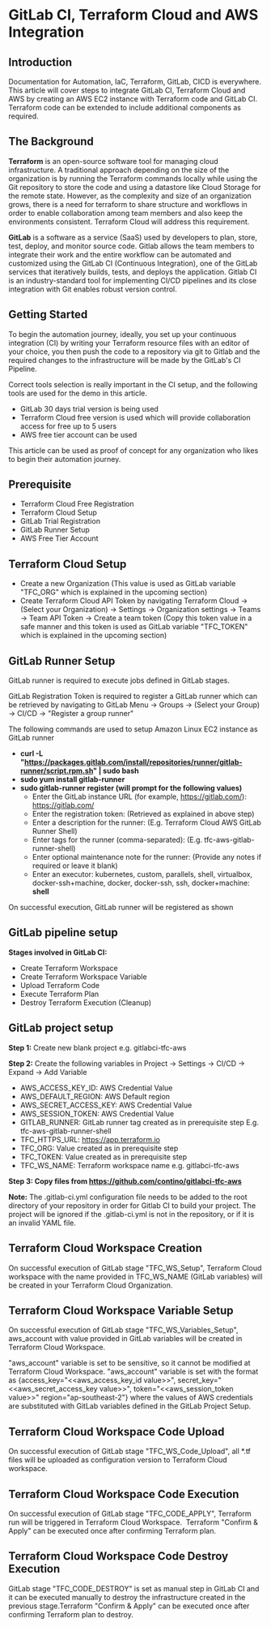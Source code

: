 # GitLab CI, Terraform Cloud and AWS Integration

## Introduction

Documentation for Automation, IaC, Terraform, GitLab, CICD is everywhere. This article will cover steps to integrate GitLab CI, Terraform Cloud and AWS by creating an AWS EC2 instance with Terraform code and GitLab CI. Terraform code can be extended to include additional components as required.

## The Background

**Terraform** is an open-source software tool for managing cloud infrastructure. A traditional approach depending on the size of the organization is by running the Terraform commands locally while using the Git repository to store the code and using a datastore like Cloud Storage for the remote state. However, as the complexity and size of an organization grows, there is a need for terraform to share structure and workflows in order to enable collaboration among team members and also keep the environments consistent. Terraform Cloud will address this requirement.

**GitLab** is a software as a service (SaaS) used by developers to plan, store, test, deploy, and monitor source code. Gitlab allows the team members to integrate their work and the entire workflow can be automated and customized using the GitLab CI (Continuous Integration), one of the GitLab services that iteratively builds, tests, and deploys the application. Gitlab CI is an industry-standard tool for implementing CI/CD pipelines and its close integration with Git enables robust version control.

## Getting Started

To begin the automation journey, ideally, you set up your continuous integration (CI) by writing your Terraform resource files with an editor of your choice, you then push the code to a repository via git to Gitlab and the required changes to the infrastructure will be made by the GitLab's CI Pipeline.

Correct tools selection is really important in the CI setup, and the following tools are used for the demo in this article.

- GitLab 30 days trial version is being used
- Terraform Cloud free version is used which will provide collaboration access for free up to 5 users
- AWS free tier account can be used

This article can be used as proof of concept for any organization who likes to begin their automation journey.

## Prerequisite

- Terraform Cloud Free Registration
- Terraform Cloud Setup
- GitLab Trial Registration 
- GitLab Runner Setup 
- AWS Free Tier Account

## Terraform Cloud Setup

- Create a new Organization (This value is used as GitLab variable "TFC_ORG" which is explained in the upcoming section)
- Create Terraform Cloud API Token by navigating Terraform Cloud -> (Select your Organization) -> Settings -> Organization settings -> Teams -> Team API Token -> Create a team token (Copy this token value in a safe manner and this token is used as GitLab variable "TFC_TOKEN" which is explained in the upcoming section)

## GitLab Runner Setup

GitLab runner is required to execute jobs defined in GitLab stages. 

GitLab Registration Token is required to register a GitLab runner which can be retrieved by navigating to GitLab Menu -> Groups -> (Select your Group) -> CI/CD -> "Register a group runner"

The following commands are used to setup Amazon Linux EC2 instance as GitLab runner
- **curl -L "https://packages.gitlab.com/install/repositories/runner/gitlab-runner/script.rpm.sh" | sudo bash**
- **sudo yum install gitlab-runner**
- **sudo gitlab-runner register (will prompt for the following values)**
    - Enter the GitLab instance URL (for example, https://gitlab.com/):  https://gitlab.com/
    - Enter the registration token: (Retrieved as explained in above step)
    - Enter a description for the runner: (E.g. Terraform Cloud AWS GitLab Runner Shell)
    - Enter tags for the runner (comma-separated): (E.g. tfc-aws-gitlab-runner-shell)
    - Enter optional maintenance note for the runner: (Provide any notes if required or leave it blank)
    - Enter an executor: kubernetes, custom, parallels, shell, virtualbox, docker-ssh+machine, docker, docker-ssh, ssh, docker+machine: **shell**

On successful execution, GitLab runner will be registered as shown

## GitLab pipeline setup

**Stages involved in GitLab CI:**

- Create Terraform Workspace
- Create Terraform Workspace Variable
- Upload Terraform Code
- Execute Terraform Plan
- Destroy Terraform Execution (Cleanup)

## GitLab project setup

**Step 1:** Create new blank project e.g. gitlabci-tfc-aws

**Step 2:** Create the following variables in Project -> Settings -> CI/CD -> Expand -> Add Variable
- AWS_ACCESS_KEY_ID: AWS Credential Value 
- AWS_DEFAULT_REGION: AWS Default region
- AWS_SECRET_ACCESS_KEY: AWS Credential Value
- AWS_SESSION_TOKEN: AWS Credential Value
- GITLAB_RUNNER: GitLab runner tag created as in prerequisite step E.g. tfc-aws-gitlab-runner-shell
- TFC_HTTPS_URL: https://app.terraform.io
- TFC_ORG: Value created as in prerequisite step
- TFC_TOKEN: Value created as in prerequisite step
- TFC_WS_NAME: Terraform workspace name e.g. gitlabci-tfc-aws

**Step 3: Copy files from https://github.com/contino/gitlabci-tfc-aws**

**Note:** The .gitlab-ci.yml configuration file needs to be added to the root directory of your repository in order for Gitlab CI to build your project. The project will be ignored if the .gitlab-ci.yml is not in the repository, or if it is an invalid YAML file.

## Terraform Cloud Workspace Creation

On successful execution of GitLab stage "TFC_WS_Setup", Terraform Cloud workspace with the name provided in TFC_WS_NAME (GitLab variables) will be created in your Terraform Cloud Organization.

## Terraform Cloud Workspace Variable Setup
On successful execution of GitLab stage "TFC_WS_Variables_Setup", aws_account with value provided in GitLab variables will be created in Terraform Cloud Workspace.

"aws_account" variable is set to be sensitive, so it cannot be modified at Terraform Cloud Workspace. "aws_account" variable is set with the format as {access_key="<<aws_access_key_id value>>", secret_key="<<aws_secret_access_key value>>", token="<<aws_session_token value>>" region="ap-southeast-2"} where the values of AWS credentials are substituted with GitLab variables defined in the GitLab Project Setup.

## Terraform Cloud Workspace Code Upload
On successful execution of GitLab stage "TFC_WS_Code_Upload", all *.tf files will be uploaded as configuration version to Terraform Cloud workspace.

## Terraform Cloud Workspace Code Execution
On successful execution of GitLab stage "TFC_CODE_APPLY", Terraform run will be triggered in Terraform Cloud Workspace. 
Terraform "Confirm & Apply" can be executed once after confirming Terraform plan.


## Terraform Cloud Workspace Code Destroy Execution
GitLab stage "TFC_CODE_DESTROY" is set as manual step in GitLab CI and it can be executed manually to destroy the infrastructure created in the previous stage.Terraform "Confirm & Apply" can be executed once after confirming Terraform plan to destroy.